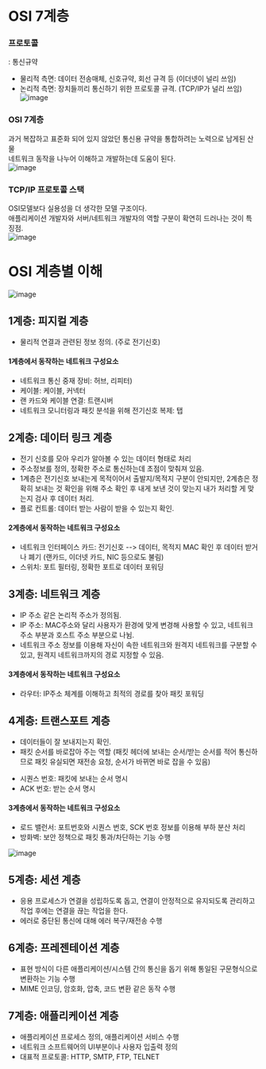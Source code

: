 # OSI 7계층

### 프로토콜
: 통신규약  
* 물리적 측면: 데이터 전송매체, 신호규약, 회선 규격 등 (이더넷이 널리 쓰임)
* 논리적 측면: 장치들끼리 통신하기 위한 프로토콜 규격. (TCP/IP가 널리 쓰임)
![image](https://user-images.githubusercontent.com/33820372/115993820-7ace6900-a60f-11eb-814a-494ca774ee46.png)

### OSI 7계층
과거 복잡하고 표준화 되어 있지 않았던 통신용 규약을 통합하려는 노력으로 남게된 산물  
네트워크 동작을 나누어 이해하고 개발하는데 도움이 된다.  
![image](https://user-images.githubusercontent.com/33820372/115993961-08aa5400-a610-11eb-8a85-c116f97e4aec.png)

### TCP/IP 프로토콜 스택
OSI모델보다 실용성을 더 생각한 모델 구조이다.  
애플리케이션 개발자와 서버/네트워크 개발자의 역할 구분이 확연히 드러나는 것이 특징점.  
![image](https://user-images.githubusercontent.com/33820372/115994267-3cd24480-a611-11eb-824e-caf001d59050.png)


# OSI 계층별 이해
![image](https://user-images.githubusercontent.com/33820372/115994365-a2263580-a611-11eb-998e-f33089d85219.png)  
## 1계층: 피지컬 계층
* 물리적 연결과 관련된 정보 정의. (주로 전기신호)
#### 1계층에서 동작하는 네트워크 구성요소
* 네트워크 통신 중재 장비: 허브, 리피터)
* 케이블: 케이블, 커넥터
* 랜 카드와 케이블 연결: 트랜시버 
* 네트워크 모니터링과 패킷 분석을 위해 전기신호 복제: 탭  

## 2계층: 데이터 링크 계층
* 전기 신호를 모아 우리가 알아볼 수 있는 데이터 형태로 처리  
* 주소정보를 정의, 정확한 주소로 통신하는데 초점이 맞춰져 있음.  
* 1계층은 전기신호 보내는게 목적이어서 출발지/목적지 구분이 안되지만, 2계층은 정확히 보내는 것 확인을 위해 주소 확인 후 내게 보낸 것이 맞는지 내가 처리할 게 맞는지 검사 후 데이터 처리.
* 플로 컨트롤: 데이터 받는 사람이 받을 수 있는지 확인.  
#### 2계층에서 동작하는 네트워크 구성요소
- 네트워크 인터페이스 카드: 전기신호 --> 데이터, 목적지 MAC 확인 후 데이터 받거나 폐기 (랜카드, 이더넷 카드, NIC 등으로도 불림)
- 스위치: 포트 필터링, 정확한 포트로 데이터 포워딩  

## 3계층: 네트워크 계층
* IP 주소 같은 논리적 주소가 정의됨.
* IP 주소: MAC주소와 달리 사용자가 환경에 맞게 변경해 사용할 수 있고, 네트워크 주소 부분과 호스트 주소 부분으로 나뉨.
* 네트워크 주소 정보를 이용해 자신이 속한 네트워크와 원격지 네트워크를 구분할 수 있고, 원격지 네트워크까지의 경로 지정할 수 있음.
#### 3계층에서 동작하는 네트워크 구성요소
* 라우터: IP주소 체계를 이해하고 최적의 경로를 찾아 패킷 포워딩  

## 4계층: 트랜스포트 계층
* 데이터들이 잘 보내지는지 확인.
* 패킷 순서를 바로잡아 주는 역할 (패킷 헤더에 보내는 순서/받는 순서를 적어 통신하므로 패킷 유실되면 재전송 요청, 순서가 바뀌면 바로 잡을 수 있음)  

+ 시퀀스 번호: 패킷에 보내는 순서 명시 
+ ACK 번호: 받는 순서 명시

#### 3계층에서 동작하는 네트워크 구성요소
* 로드 밸런서: 포트번호와 시퀀스 번호, SCK 번호 정보를 이용해 부하 분산 처리
* 방화벽: 보안 정책으로 패킷 통과/차단하는 기능 수행

![image](https://user-images.githubusercontent.com/33820372/115995076-bfa8ce80-a614-11eb-8567-2b0687ecf19a.png)
## 5계층: 세션 계층
* 응용 프로세스가 연결을 성립하도록 돕고, 연결이 안정적으로 유지되도록 관리하고 작업 후에는 연결을 끊는 작업을 한다.
* 에러로 중단된 통신에 대해 에러 복구/재전송 수행

## 6계층: 프레젠테이션 계층
* 표현 방식이 다른 애플리케이션/시스템 간의 통신을 돕기 위해 통일된 구문형식으로 변환하는 기능 수행
* MIME 인코딩, 암호화, 압축, 코드 변환 같은 동작 수행

## 7계층: 애플리케이션 계층
* 애플리케이션 프로세스 정의, 애플리케이션 서비스 수행
* 네트워크 소프트웨어의 UI부분이나 사용자 입출력 정의
* 대표적 프로토콜: HTTP, SMTP, FTP, TELNET
